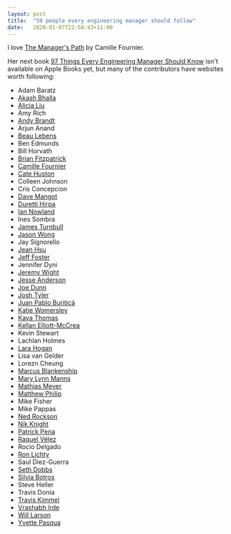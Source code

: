 ```yaml
---
layout: post
title:  "59 people every engineering manager should follow"
date:   2020-01-07T22:58:43+11:00
---
```


I love [The Manager's Path]() by Camille Fournier.

[The Manager's Path]: https://books.apple.com/book/id1215867591

Her next book [97 Things Every Engineering Manager Should Know]() isn't available on Apple Books yet, but many of the contributors have websites worth following:

[97 Things Every Engineering Manager Should Know]: https://www.oreilly.com/library/view/97-things-every/9781492050896

- Adam Baratz
- [Akash Bhalla](https://medium.com/feed/@akash_b)
- [Alicia Liu](https://medium.com/feed/counter-intuition)
- Amy Rich
- [Andy Brandt](https://medium.com/feed/@andybrandt)
- Arjun Anand
- [Beau Lebens](https://beau.blog/feed)
- Ben Edmunds
- Bill Horvath
- [Brian Fitzpatrick](https://medium.com/feed/@therealfitz)
- [Camille Fournier](http://www.elidedbranches.com/feeds/posts/default)
- [Cate Huston](https://cate.blog/feed)
- Colleen Johnson
- Cris Concepcion
- [Dave Mangot](https://www.cio.com/author/Dave-Mangot/index.rss)
- [Duretti Hirpa](http://durettihirpa.com/essays/index.xml)
- [Ian Nowland](https://medium.com/feed/@inowland)
- Ines Sombra
- [James Turnbull](https://www.kartar.net/index.xml)
- [Jason Wong](https://jwongworks.com/blog?format=rss)
- Jay Signorello
- [Jean Hsu](https://writing.jeanhsu.com/feed)
- [Jeff Foster](https://medium.com/feed/@jeff.foster)
- Jennifer Dyni
- [Jeremy Wight](https://medium.com/feed/@JeremyWight)
- [Jesse Anderson](https://www.jesse-anderson.com/category/blog/feed)
- [Joe Dunn](https://medium.com/feed/@joedunnSFCoach)
- [Josh Tyler](https://medium.com/feed/@joshuatyler)
- [Juan Pablo Buriticá](https://medium.com/feed/@buritica)
- [Katie Womersley](https://medium.com/feed/@kawomersley)
- [Kaya Thomas](https://kayathomas.info/feed)
- [Kellan Elliott-McCrea](https://kellanem.com/feed.xml)
- Kevin Stewart
- Lachlan Holmes
- [Lara Hogan](https://larahogan.me/feed.xml)
- Lisa van Gelder
- Lorezn Cheung
- [Marcus Blankenship](https://marcusblankenship.com/category/blog/feed)
- [Mary Lynn Manns](https://fearlesschangepatterns.com/blog/f.rss)
- [Mathias Meyer](http://www.paperplanes.de/rss.xml)
- [Matthew Philip](https://mattphilip.wordpress.com/feed)
- Mike Fisher
- Mike Pappas
- [Ned Rockson](https://www.nedrockson.com/index.xml)
- [Nik Knight](https://medium.com/feed/@nikknight)
- [Patrick Pena](https://medium.com/feed/@patrick.pena)
- [Raquel Vélez](https://rckbt.me/rss)
- Rocio Delgado
- [Ron Lichty](http://ronlichty.blogspot.com/feeds/posts/default?alt=rss)
- Saul Diez-Guerra
- [Seth Dobbs](http://www.seth-dobbs.com/1/feed)
- [Silvia Botros](https://blog.dbsmasher.com/feed.xml)
- Steve Heller
- Travis Donia
- [Travis Kimmel](https://medium.com/feed/@traviskimmel)
- [Vrashabh Irde](https://medium.com/feed/@vrashabhirde)
- [Will Larson](https://lethain.com/feeds)
- [Yvette Pasqua](https://medium.com/feed/@ypasqua)
